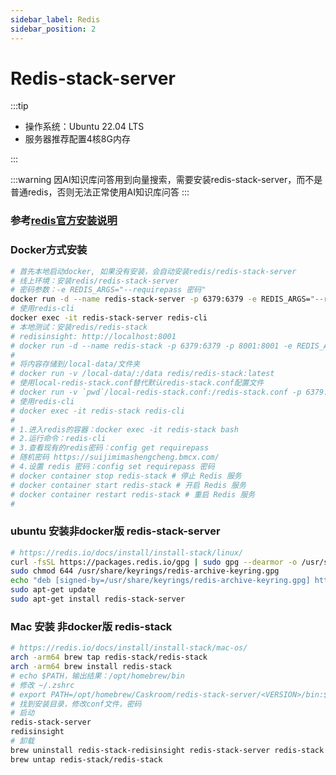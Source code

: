 ```yaml
---
sidebar_label: Redis
sidebar_position: 2
---
```


# Redis-stack-server

:::tip

- 操作系统：Ubuntu 22.04 LTS
- 服务器推荐配置4核8G内存

:::

:::warning
因AI知识库问答用到向量搜索，需要安装redis-stack-server，而不是普通redis，否则无法正常使用AI知识库问答
:::

### 参考[redis官方安装说明](https://redis.io/docs/install/install-stack/docker/)

### Docker方式安装

```bash
# 首先本地启动docker, 如果没有安装，会自动安装redis/redis-stack-server
# 线上环境：安装redis/redis-stack-server
# 密码参数：-e REDIS_ARGS="--requirepass 密码"
docker run -d --name redis-stack-server -p 6379:6379 -e REDIS_ARGS="--requirepass 密码" redis/redis-stack-server:latest
# 使用redis-cli
docker exec -it redis-stack-server redis-cli
# 本地测试：安装redis/redis-stack
# redisinsight: http://localhost:8001
# docker run -d --name redis-stack -p 6379:6379 -p 8001:8001 -e REDIS_ARGS="--requirepass 密码" redis/redis-stack:latest
#
# 将内容存储到/local-data/文件夹
# docker run -v /local-data/:/data redis/redis-stack:latest
# 使用local-redis-stack.conf替代默认redis-stack.conf配置文件
# docker run -v `pwd`/local-redis-stack.conf:/redis-stack.conf -p 6379:6379 -p 8001:8001 redis/redis-stack-server:latest
# 使用redis-cli
# docker exec -it redis-stack redis-cli
#
# 1.进入redis的容器：docker exec -it redis-stack bash
# 2.运行命令：redis-cli
# 3.查看现有的redis密码：config get requirepass
# 随机密码 https://suijimimashengcheng.bmcx.com/
# 4.设置 redis 密码：config set requirepass 密码
# docker container stop redis-stack # 停止 Redis 服务
# docker container start redis-stack # 开启 Redis 服务
# docker container restart redis-stack # 重启 Redis 服务
#
```

### ubuntu 安装非docker版 redis-stack-server

```bash
# https://redis.io/docs/install/install-stack/linux/
curl -fsSL https://packages.redis.io/gpg | sudo gpg --dearmor -o /usr/share/keyrings/redis-archive-keyring.gpg
sudo chmod 644 /usr/share/keyrings/redis-archive-keyring.gpg
echo "deb [signed-by=/usr/share/keyrings/redis-archive-keyring.gpg] https://packages.redis.io/deb $(lsb_release -cs) main" | sudo tee /etc/apt/sources.list.d/redis.list
sudo apt-get update
sudo apt-get install redis-stack-server
```

### Mac 安装 非docker版 redis-stack

```bash
# https://redis.io/docs/install/install-stack/mac-os/
arch -arm64 brew tap redis-stack/redis-stack
arch -arm64 brew install redis-stack
# echo $PATH，输出结果：/opt/homebrew/bin
# 修改 ~/.zshrc
# export PATH=/opt/homebrew/Caskroom/redis-stack-server/<VERSION>/bin:$PATH
# 找到安装目录，修改conf文件，密码
# 启动
redis-stack-server
redisinsight
# 卸载
brew uninstall redis-stack-redisinsight redis-stack-server redis-stack
brew untap redis-stack/redis-stack
```

